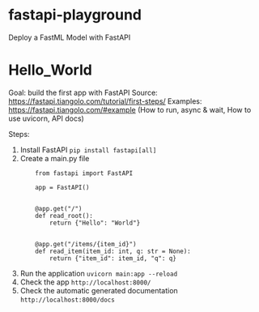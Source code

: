 # fastapi-playground
Deploy a FastML Model with FastAPI

# Hello_World
Goal: build the first app with FastAPI
Source: https://fastapi.tiangolo.com/tutorial/first-steps/
Examples: https://fastapi.tiangolo.com/#example (How to run, async & wait, How to use uvicorn, API docs)


Steps:
1. Install FastAPI
    ```pip install fastapi[all]```
2. Create a main.py file
    ``` 
        from fastapi import FastAPI

        app = FastAPI()


        @app.get("/")
        def read_root():
            return {"Hello": "World"}


        @app.get("/items/{item_id}")
        def read_item(item_id: int, q: str = None):
            return {"item_id": item_id, "q": q}
    ```
3. Run the application
    ```uvicorn main:app --reload```
4. Check the app
    ```http://localhost:8000/```
5. Check the automatic generated documentation
    ```http://localhost:8000/docs```